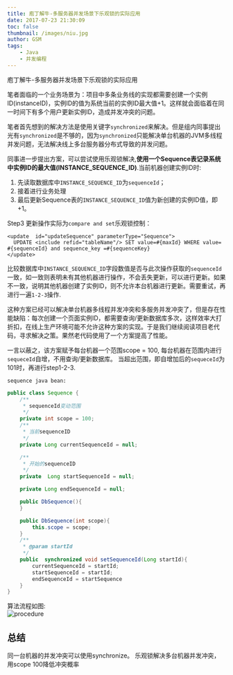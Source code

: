 ```yaml
---
title: 庖丁解牛-多服务器并发场景下乐观锁的实际应用
date: 2017-07-23 21:30:09
toc: false
thumbnail: /images/niu.jpg
author: GSM
tags:
	- Java
	- 并发编程
---
```


庖丁解牛-多服务器并发场景下乐观锁的实际应用

笔者面临的一个业务场景为：项目中多条业务线的实现都需要创建一个实例ID(instanceID)，实例ID的值为系统当前的实例ID最大值+1。这样就会面临着在同一时间下有多个用户更新实例ID，造成并发冲突的问题。

笔者首先想到的解决方法是使用关键字`synchronized`来解决。但是组内同事提出光有`synchronized`是不够的，因为`synchronized`只能解决单台机器的JVM多线程并发问题，无法解决线上多台服务器分布式导致的并发问题。

<!-- more -->

同事进一步提出方案，可以尝试使用乐观锁解决,**使用一个Sequence表记录系统中实例ID的最大值(INSTANCE_SEQUENCE_ID)**.当前机器创建实例ID时:

1. 先读取数据库中`INSTANCE_SEQUENCE_ID`为`sequenceId`；
2. 接着进行业务处理
3. 最后更新Sequence表的`INSTANCE_SEQUENCE_ID`值为新创建的实例ID值，即+1。

Step3 更新操作实际为`compare and set`乐观锁控制：
```
<update  id="updateSequence" parameterType="Sequence">
  UPDATE <include refid="tableName"/> SET value=#{maxId} WHERE value= #{sequenceId} and sequence_key =#{sequenceKey}
</update>
```

比较数据库中`INSTANCE_SEQUENCE_ID`字段数值是否与此次操作获取的`sequenceId`一致，如一致则表明未有其他机器进行操作，不会丢失更新，可以进行更新。如果不一致，说明其他机器创建了实例ID，则不允许本台机器进行更新。需要重试，再进行一遍`1-2-3`操作.

这种方案已经可以解决单台机器多线程并发冲突和多服务并发冲突了，但是存在性能缺陷：每次创建一个页面实例ID，都需要查询/更新数据库多次，这样效率大打折扣，在线上生产环境可能不允许这种方案的实现。于是我们继续阅读项目老代码，寻求解决之策。果然老代码使用了一个方案提高了性能。

一言以蔽之，该方案赋予每台机器一个范围scope = 100, 每台机器在范围内进行`sequeceId`自增，不用查询/更新数据库。
当超出范围，即自增加后的`sequeceId`为101时，再进行step1-2-3.

`sequence java bean:`
```java
public class Sequence {
    /**
     * sequenceId变动范围
     */
    private int scope = 100;
    /**
     * 当前sequenceID
     */
    private Long currentSequenceId = null;

    /**
     * 开始的sequenceID
     */
    private  Long startSequenceId = null;

    private Long endSequenceId = null;

    public DbSequence(){
    }

    public DbSequence(int scope){
        this.scope = scope;
    }
    /**
     * @param startId
     */
    public  synchronized void setSequenceId(Long startId){
        currentSequenceId = startId;
        startSequenceId = startId;
        endSequenceId = startSequence
    }
}    
```
算法流程如图:  
![procedure](procedure.png)

## 总结
同一台机器的并发冲突可以使用synchronize。
乐观锁解决多台机器并发冲突，用scope 100降低冲突概率
